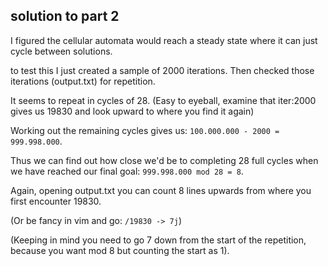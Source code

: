 ## solution to part 2

I figured the cellular automata would reach a steady state where it can just cycle between
solutions.

to test this I just created a sample of 2000 iterations. Then checked those iterations (output.txt)
for repetition. 

It seems to repeat in cycles of 28. (Easy to eyeball, examine that iter:2000 gives us 19830 and look upward to where you find it again)

Working out the remaining cycles gives us: `100.000.000 - 2000 = 999.998.000`.

Thus we can find out how close we'd be to completing 28 full cycles when we have reached our final
goal: `999.998.000 mod 28 = 8`.

Again, opening output.txt you can count 8 lines upwards from where you first encounter 19830.

(Or be fancy in vim and go:
 `/19830 -> 7j`)

(Keeping in mind you need to go 7 down from the start of the repetition, because you want mod 8
but counting the start as 1).
